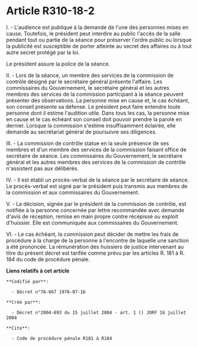 # Article R310-18-2

I. - L'audience est publique à la demande de l'une des personnes mises en cause. Toutefois, le président peut interdire au
public l'accès de la salle pendant tout ou partie de la séance pour préserver l'ordre public ou lorsque la publicité est
susceptible de porter atteinte au secret des affaires ou à tout autre secret protégé par la loi.

Le président assure la police de la séance.

II. - Lors de la séance, un membre des services de la commission de contrôle désigné par le secrétaire général présente
l'affaire. Les commissaires du Gouvernement, le secrétaire général et les autres membres des services de la commission
participant à la séance peuvent présenter des observations. La personne mise en cause et, le cas échéant, son conseil
présente sa défense. Le président peut faire entendre toute personne dont il estime l'audition utile. Dans tous les cas, la
personne mise en cause et le cas échéant son conseil doit pouvoir prendre la parole en dernier. Lorsque la commission
s'estime insuffisamment éclairée, elle demande au secrétariat général de poursuivre ses diligences.

III. - La commission de contrôle statue en la seule présence de ses membres et d'un membre des services de la commission
faisant office de secrétaire de séance. Les commissaires du Gouvernement, le secrétaire général et les autres membres des
services de la commission de contrôle n'assistent pas aux délibérés.

IV. - Il est établi un procès-verbal de la séance par le secrétaire de séance. Le procès-verbal est signé par le président
puis transmis aux membres de la commission et aux commissaires du Gouvernement.

V. - La décision, signée par le président de la commission de contrôle, est notifiée à la personne concernée par lettre
recommandée avec demande d'avis de réception, remise en main propre contre récépissé ou exploit d'huissier. Elle est
communiquée aux commissaires du Gouvernement.

VI. - Le cas échéant, la commission peut décider de mettre les frais de procédure à la charge de la personne à l'encontre de
laquelle une sanction a été prononcée. La rémunération des huissiers de justice intervenant au titre du présent décret est
tarifée comme prévu par les articles R. 181 à R. 184 du code de procédure pénale.

**Liens relatifs à cet article**

	**Codifié par**:

	  - Décret n°76-667 1976-07-16

	**Créé par**:

	  - Décret n°2004-693 du 15 juillet 2004 - art. 1 () JORF 16 juillet 2004

	**Cite**:

	  - Code de procédure pénale R181 à R184

